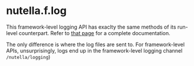 # nutella.f.log

This framework-level logging API has exaclty the same methods of its run-level counterpart. Refer to [that page](nutella.log.md) for a complete documentation.

The only difference is where the log files are sent to. For framework-level APIs, unsurprisingly, logs end up in the framework-level logging channel `/nutella/logging`)